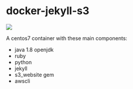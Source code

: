 # docker-jekyll-s3

[![](https://images.microbadger.com/badges/image/gibbsoft/docker-jekyll-s3.svg)](https://microbadger.com/images/gibbsoft/docker-jekyll-s3 "Get your own image badge on microbadger.com")

A centos7 container with these main components:

  * java 1.8 openjdk
  * ruby
  * python
  * jekyll
  * s3_website gem
  * awscli
